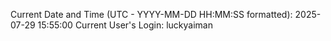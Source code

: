 Current Date and Time (UTC - YYYY-MM-DD HH:MM:SS formatted): 2025-07-29 15:55:00
Current User's Login: luckyaiman
